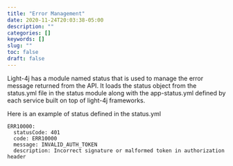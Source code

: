 ```yaml
---
title: "Error Management"
date: 2020-11-24T20:03:38-05:00
description: ""
categories: []
keywords: []
slug: ""
toc: false
draft: false
---
```


Light-4j has a module named status that is used to manage the error message returned from the API. It loads the status object from the status.yml file in the status module along with the app-status.yml defined by each service built on top of light-4j frameworks. 

Here is an example of status defined in the status.yml

```
ERR10000:
  statusCode: 401
  code: ERR10000
  message: INVALID_AUTH_TOKEN
  description: Incorrect signature or malformed token in authorization header

```

